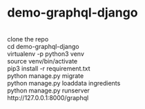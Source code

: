 # demo-graphql-django
<br/>
clone the repo <br/>
cd demo-graphql-django <br/>
virtualenv -p python3 venv <br/>
source venv/bin/activate <br/>
pip3 install -r requirement.txt <br/>
python manage.py migrate <br/>
python manage.py loaddata ingredients <br/>
python manage.py runserver <br/>
http://127.0.0.1:8000/graphql
